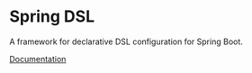 # Spring DSL

A framework for declarative DSL configuration for Spring Boot.

[Documentation](https://wakingrufus.github.io/spring-dsl/)

